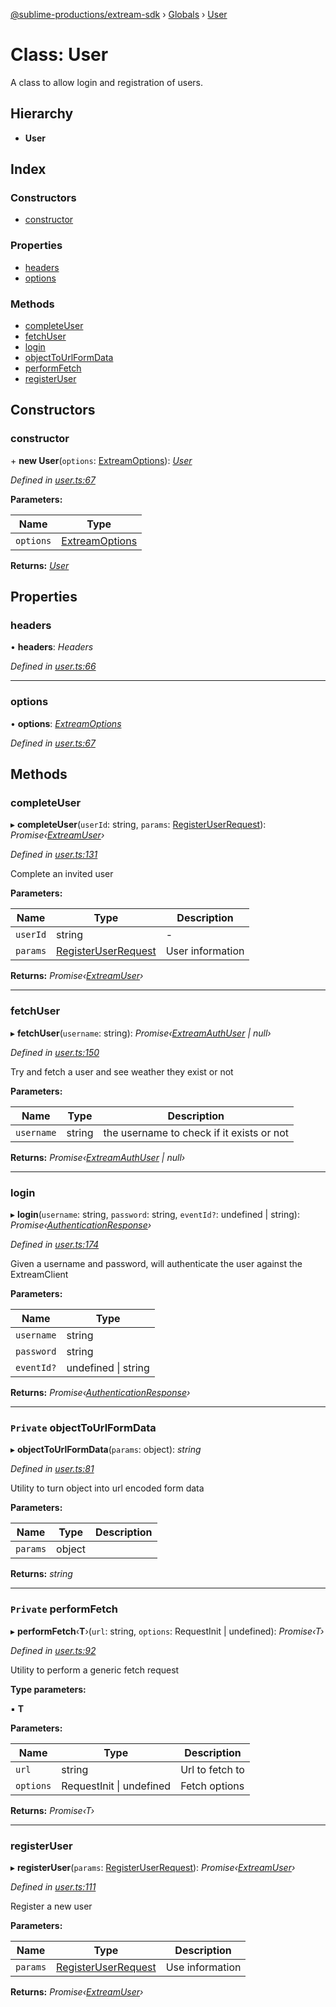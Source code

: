 [@sublime-productions/extream-sdk](../README.md) › [Globals](../globals.md) › [User](user.md)

# Class: User

A class to allow login and registration of users.

## Hierarchy

* **User**

## Index

### Constructors

* [constructor](user.md#constructor)

### Properties

* [headers](user.md#headers)
* [options](user.md#options)

### Methods

* [completeUser](user.md#completeuser)
* [fetchUser](user.md#fetchuser)
* [login](user.md#login)
* [objectToUrlFormData](user.md#private-objecttourlformdata)
* [performFetch](user.md#private-performfetch)
* [registerUser](user.md#registeruser)

## Constructors

###  constructor

\+ **new User**(`options`: [ExtreamOptions](../interfaces/extreamoptions.md)): *[User](user.md)*

*Defined in [user.ts:67](https://github.com/Extream-SaaS/ex-sdk/blob/194f895/src/user.ts#L67)*

**Parameters:**

Name | Type |
------ | ------ |
`options` | [ExtreamOptions](../interfaces/extreamoptions.md) |

**Returns:** *[User](user.md)*

## Properties

###  headers

• **headers**: *Headers*

*Defined in [user.ts:66](https://github.com/Extream-SaaS/ex-sdk/blob/194f895/src/user.ts#L66)*

___

###  options

• **options**: *[ExtreamOptions](../interfaces/extreamoptions.md)*

*Defined in [user.ts:67](https://github.com/Extream-SaaS/ex-sdk/blob/194f895/src/user.ts#L67)*

## Methods

###  completeUser

▸ **completeUser**(`userId`: string, `params`: [RegisterUserRequest](../interfaces/registeruserrequest.md)): *Promise‹[ExtreamUser](../interfaces/extreamuser.md)›*

*Defined in [user.ts:131](https://github.com/Extream-SaaS/ex-sdk/blob/194f895/src/user.ts#L131)*

Complete an invited user

**Parameters:**

Name | Type | Description |
------ | ------ | ------ |
`userId` | string | - |
`params` | [RegisterUserRequest](../interfaces/registeruserrequest.md) | User information  |

**Returns:** *Promise‹[ExtreamUser](../interfaces/extreamuser.md)›*

___

###  fetchUser

▸ **fetchUser**(`username`: string): *Promise‹[ExtreamAuthUser](../interfaces/extreamauthuser.md) | null›*

*Defined in [user.ts:150](https://github.com/Extream-SaaS/ex-sdk/blob/194f895/src/user.ts#L150)*

Try and fetch a user and see weather they exist or not

**Parameters:**

Name | Type | Description |
------ | ------ | ------ |
`username` | string | the username to check if it exists or not  |

**Returns:** *Promise‹[ExtreamAuthUser](../interfaces/extreamauthuser.md) | null›*

___

###  login

▸ **login**(`username`: string, `password`: string, `eventId?`: undefined | string): *Promise‹[AuthenticationResponse](../interfaces/authenticationresponse.md)›*

*Defined in [user.ts:174](https://github.com/Extream-SaaS/ex-sdk/blob/194f895/src/user.ts#L174)*

Given a username and password, will authenticate the user against the ExtreamClient

**Parameters:**

Name | Type |
------ | ------ |
`username` | string |
`password` | string |
`eventId?` | undefined &#124; string |

**Returns:** *Promise‹[AuthenticationResponse](../interfaces/authenticationresponse.md)›*

___

### `Private` objectToUrlFormData

▸ **objectToUrlFormData**(`params`: object): *string*

*Defined in [user.ts:81](https://github.com/Extream-SaaS/ex-sdk/blob/194f895/src/user.ts#L81)*

Utility to turn object into url encoded form data

**Parameters:**

Name | Type | Description |
------ | ------ | ------ |
`params` | object |   |

**Returns:** *string*

___

### `Private` performFetch

▸ **performFetch**‹**T**›(`url`: string, `options`: RequestInit | undefined): *Promise‹T›*

*Defined in [user.ts:92](https://github.com/Extream-SaaS/ex-sdk/blob/194f895/src/user.ts#L92)*

Utility to perform a generic fetch request

**Type parameters:**

▪ **T**

**Parameters:**

Name | Type | Description |
------ | ------ | ------ |
`url` | string | Url to fetch to |
`options` | RequestInit &#124; undefined | Fetch options  |

**Returns:** *Promise‹T›*

___

###  registerUser

▸ **registerUser**(`params`: [RegisterUserRequest](../interfaces/registeruserrequest.md)): *Promise‹[ExtreamUser](../interfaces/extreamuser.md)›*

*Defined in [user.ts:111](https://github.com/Extream-SaaS/ex-sdk/blob/194f895/src/user.ts#L111)*

Register a new user

**Parameters:**

Name | Type | Description |
------ | ------ | ------ |
`params` | [RegisterUserRequest](../interfaces/registeruserrequest.md) | Use information  |

**Returns:** *Promise‹[ExtreamUser](../interfaces/extreamuser.md)›*
